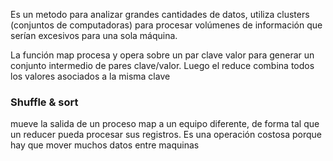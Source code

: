 Es un metodo para analizar grandes cantidades de datos, utiliza clusters (conjuntos de computadoras) para procesar volúmenes de información que serían excesivos para una sola máquina.

La función map procesa y opera sobre un par clave valor para generar un conjunto intermedio de pares clave/valor.
Luego el reduce combina todos los valores asociados a la misma clave

### Shuffle & sort
mueve la salida de un proceso map a un equipo diferente, de forma tal que un reducer pueda procesar sus registros. Es una operación costosa porque hay que mover muchos datos entre maquinas